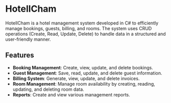 # HotellCham

HotellCham is a hotel management system developed in C# to efficiently manage bookings, guests, billing, and rooms. The system uses CRUD operations (Create, Read, Update, Delete) to handle data in a structured and user-friendly manner.

## Features

- **Booking Management**: Create, view, update, and delete bookings.
- **Guest Management**: Save, read, update, and delete guest information.
- **Billing System**: Generate, view, update, and delete invoices.
- **Room Management**: Manage room availability by creating, reading, updating, and deleting room data.
- **Reports**: Create and view various management reports.
